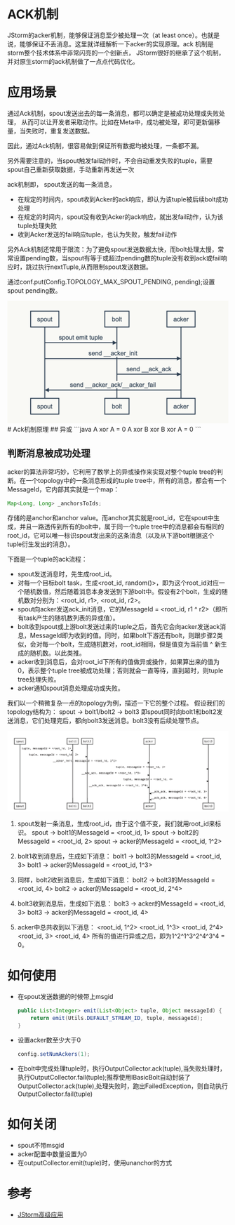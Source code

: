# ACK机制
JStorm的acker机制，能够保证消息至少被处理一次（at least once）。也就是说，能够保证不丢消息。这里就详细解析一下acker的实现原理。ack 机制是storm整个技术体系中非常闪亮的一个创新点， JStorm很好的继承了这个机制，并对原生storm的ack机制做了一点点代码优化。

# 应用场景
通过Ack机制，spout发送出去的每一条消息，都可以确定是被成功处理或失败处理， 从而可以让开发者采取动作。比如在Meta中，成功被处理，即可更新偏移量，当失败时，重复发送数据。

因此，通过Ack机制，很容易做到保证所有数据均被处理，一条都不漏。

另外需要注意的，当spout触发fail动作时，不会自动重发失败的tuple，需要spout自己重新获取数据，手动重新再发送一次

ack机制即， spout发送的每一条消息，
* 在规定的时间内，spout收到Acker的ack响应，即认为该tuple被后续bolt成功处理
* 在规定的时间内，spout没有收到Acker的ack响应，就出发fail动作，认为该tuple处理失败
* 收到Acker发送的fail响应tuple，也认为失败，触发fail动作

另外Ack机制还常用于限流：为了避免spout发送数据太快，而bolt处理太慢，常常设置pending数，当spout有等于或超过pending数的tuple没有收到ack或fail响应时，跳过执行nextTuple,从而限制spout发送数据。

通过conf.put(Config.TOPOLOGY_MAX_SPOUT_PENDING, pending);设置spout pending数。
<div align="center"><img src="../../../resources/images/storm/acker_1.png"></div>
# Ack机制原理
## 异或
```java
A xor A = 0
A xor B xor B xor A = 0
```

## 判断消息被成功处理
acker的算法非常巧妙，它利用了数学上的异或操作来实现对整个tuple tree的判断。在一个topology中的一条消息形成的tuple tree中，所有的消息，都会有一个MessageId，它内部其实就是一个map：
```java
Map<Long, Long> _anchorsToIds;
```
存储的是anchor和anchor value。而anchor其实就是root_id，它在spout中生成，并且一路透传到所有的bolt中，属于同一个tuple tree中的消息都会有相同的root_id，它可以唯一标识spout发出来的这条消息（以及从下游bolt根据这个tuple衍生发出的消息）。

下面是一个tuple的ack流程：

* spout发送消息时，先生成root_id。
* 对每一个目标bolt task，生成<root_id, random()>，即为这个root_id对应一个随机数值，然后随着消息本身发送到下游bolt中。假设有2个bolt，生成的随机数对分别为：<root_id, r1>, <root_id, r2>。
* spout向acker发送ack_init消息，它的MessageId = <root_id, r1 ^ r2>（即所有task产生的随机数列表的异或值）。
* bolt收到spout或上游bolt发送过来的tuple之后，首先它会向acker发送ack消息，MessageId即为收到的值。同时，如果bolt下游还有bolt，则跟步骤2类似，会对每一个bolt，生成随机数对，root_id相同，但是值变为当前值 ^ 新生成的随机数。以此类推。
* acker收到消息后，会对root_id下所有的值做异或操作，如果算出来的值为0，表示整个tuple tree被成功处理；否则就会一直等待，直到超时，则tuple tree处理失败。
* acker通知spout消息处理成功或失败。

我们以一个稍微复杂一点的topology为例，描述一下它的整个过程。 假设我们的topology结构为： spout -> bolt1/bolt2 -> bolt3 即spout同时向bolt1和bolt2发送消息，它们处理完后，都向bolt3发送消息。bolt3没有后续处理节点。

<div align="center"><img src="../../../resources/images/storm/acker_2.png"></div>

1. spout发射一条消息，生成root_id，由于这个值不变，我们就用root_id来标识。 spout -> bolt1的MessageId = <root_id, 1> spout -> bolt2的MessageId = <root_id, 2> spout -> acker的MessageId = <root_id, 1^2>

2. bolt1收到消息后，生成如下消息： bolt1 -> bolt3的MessageId = <root_id, 3> bolt1 -> acker的MessageId = <root_id, 1^3>

3. 同样，bolt2收到消息后，生成如下消息： bolt2 -> bolt3的MessageId = <root_id, 4> bolt2 -> acker的MessageId = <root_id, 2^4>

4. bolt3收到消息后，生成如下消息： bolt3 -> acker的MessageId = <root_id, 3> bolt3 -> acker的MessageId = <root_id, 4>

5. acker中总共收到以下消息： <root_id, 1^2> <root_id, 1^3> <root_id, 2^4> <root_id, 3> <root_id, 4> 所有的值进行异或之后，即为1^2^1^3^2^4^3^4 = 0。



# 如何使用
* 在spout发送数据的时候带上msgid
    ```java
    public List<Integer> emit(List<Object> tuple, Object messageId) {
        return emit(Utils.DEFAULT_STREAM_ID, tuple, messageId);
    }
    ```
* 设置acker数至少大于0
    ```java
    config.setNumAckers(1);
    ```
* 在bolt中完成处理tuple时，执行OutputCollector.ack(tuple),当失败处理时，执行OutputCollector.fail(tuple);推荐使用IBasicBolt自动封装了OutputCollector.ack(tuple),处理失败时，跑出FailedException，则自动执行OutputCollector.fail(tuple)

# 如何关闭
* spout不带msgid
* acker配置中数量设置为0
* 在outputCollector.emit(tuple)时，使用unanchor的方式

# 参考
* [JStorm高级应用](http://www.jstorm.io/ProgrammingGuide_cn/AdvancedUsage/Theory/Acker.html)
